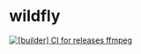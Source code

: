 # wildfly
[![[builder] CI for releases ffmpeg](https://github.com/DCMLinux/wildfly/actions/workflows/dockerbuildffmpeg.yml/badge.svg)](https://github.com/DCMLinux/wildfly/actions/workflows/dockerbuildffmpeg.yml)
